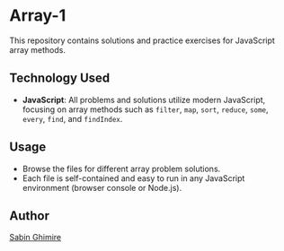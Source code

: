 # Array-1

This repository contains solutions and practice exercises for JavaScript array methods.

## Technology Used

- **JavaScript**: All problems and solutions utilize modern JavaScript, focusing on array methods such as `filter`, `map`, `sort`, `reduce`, `some`, `every`, `find`, and `findIndex`.

## Usage

- Browse the files for different array problem solutions.
- Each file is self-contained and easy to run in any JavaScript environment (browser console or Node.js).

## Author

[Sabin Ghimire](https://github.com/SabinGhimireNP)
